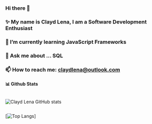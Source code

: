 ### Hi there 👋
### ✨ My name is Clayd Lena, I am a Software Development Enthusiast
### 🌱 I’m currently learning JavaScript Frameworks
### 💬 Ask me about ... SQL
### 📫 How to reach me: claydlena@outlook.com


#### 📊 Github Stats 
<div style="display:grid; grid-template-columns:"auto auto" ">

![Clayd Lena GitHub stats](https://github-profile-summary-cards.vercel.app/api/cards/repos-per-language?username=ClaydLena&theme=dracula)

[![Top Langs](https://github-readme-stats.vercel.app/api/top-langs/?username=ClaydLena&langs_count=10&show_icons=true&theme=tokyonight&layout=compact)]

</div>
